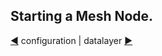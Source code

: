 ## Starting a Mesh Node.

[&#9664;](configuration.md) configuration | datalayer [&#9654;](datalayer.md)

